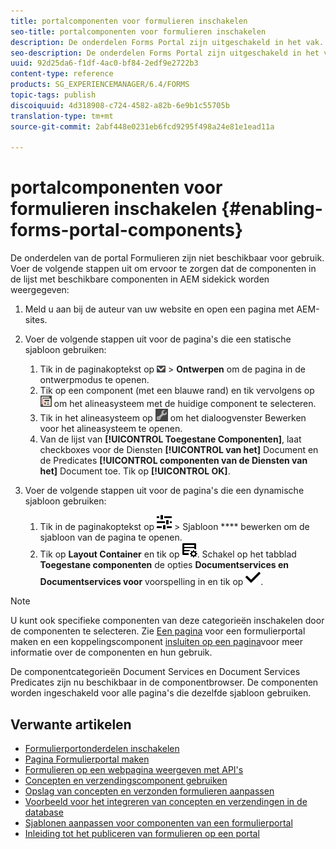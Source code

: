 ```yaml
---
title: portalcomponenten voor formulieren inschakelen
seo-title: portalcomponenten voor formulieren inschakelen
description: De onderdelen Forms Portal zijn uitgeschakeld in het vak. Schakel Document Services en Document Services Predicates-groepen in om Forms Portal-componenten in te schakelen.
seo-description: De onderdelen Forms Portal zijn uitgeschakeld in het vak. Schakel Document Services en Document Services Predicates-groepen in om Forms Portal-componenten in te schakelen.
uuid: 92d25da6-f1df-4ac0-bf84-2edf9e2722b3
content-type: reference
products: SG_EXPERIENCEMANAGER/6.4/FORMS
topic-tags: publish
discoiquuid: 4d318908-c724-4582-a82b-6e9b1c55705b
translation-type: tm+mt
source-git-commit: 2abf448e0231eb6fcd9295f498a24e81e1ead11a

---
```



# portalcomponenten voor formulieren inschakelen {#enabling-forms-portal-components}

De onderdelen van de portal Formulieren zijn niet beschikbaar voor gebruik. Voer de volgende stappen uit om ervoor te zorgen dat de componenten in de lijst met beschikbare componenten in AEM sidekick worden weergegeven:

1. Meld u aan bij de auteur van uw website en open een pagina met AEM-sites.

1. Voer de volgende stappen uit voor de pagina&#39;s die een statische sjabloon gebruiken:

   1. Tik in de paginakoptekst op ![canvas-vervolgkeuzelijst](assets/canvas-drop-down.png) > **Ontwerpen** om de pagina in de ontwerpmodus te openen.
   1. Tik op een component (met een blauwe rand) en tik vervolgens op ![veldniveau](assets/field-level.png) om het alineasysteem met de huidige component te selecteren.
   1. Tik in het alineasysteem op ![settings_icon](assets/settings_icon.png) om het dialoogvenster Bewerken voor het alineasysteem te openen.
   1. Van de lijst van **[!UICONTROL Toegestane Componenten]**, laat checkboxes voor de Diensten **[!UICONTROL van het]** Document en de Predicates **[!UICONTROL componenten van de Diensten van het]** Document toe. Tik op **[!UICONTROL OK]**.

1. Voer de volgende stappen uit voor de pagina&#39;s die een dynamische sjabloon gebruiken:

   1. Tik in de paginakoptekst op ![eigenschappen](assets/properties.png) > Sjabloon **** bewerken om de sjabloon van de pagina te openen.
   1. Tik op **Layout Container** en tik op ![FeedManagement](assets/FeedManagement.png). Schakel op het tabblad **Toegestane componenten** de opties **Documentservices en Documentservices voor** voorspelling in en tik op ![aem_6_3_forms_save](assets/aem_6_3_forms_save.png).

>[!NOTE]
>
>U kunt ook specifieke componenten van deze categorieën inschakelen door de componenten te selecteren. Zie [Een pagina](/help/forms/using/creating-form-portal-page.md) voor een formulierportal maken en een koppelingscomponent [insluiten op een pagina](/help/forms/using/embedding-link-component-page.md)voor meer informatie over de componenten en hun gebruik.

De componentcategorieën Document Services en Document Services Predicates zijn nu beschikbaar in de componentbrowser. De componenten worden ingeschakeld voor alle pagina&#39;s die dezelfde sjabloon gebruiken.

## Verwante artikelen

* [Formulierportonderdelen inschakelen](/help/forms/using/enabling-forms-portal-components.md)
* [Pagina Formulierportal maken](/help/forms/using/creating-form-portal-page.md)
* [Formulieren op een webpagina weergeven met API&#39;s](/help/forms/using/listing-forms-webpage-using-apis.md)
* [Concepten en verzendingscomponent gebruiken](/help/forms/using/draft-submission-component.md)
* [Opslag van concepten en verzonden formulieren aanpassen](/help/forms/using/draft-submission-component.md)
* [Voorbeeld voor het integreren van concepten en verzendingen in de database](/help/forms/using/integrate-draft-submission-database.md)
* [Sjablonen aanpassen voor componenten van een formulierportal](/help/forms/using/customizing-templates-forms-portal-components.md)
* [Inleiding tot het publiceren van formulieren op een portal](/help/forms/using/introduction-publishing-forms.md)
